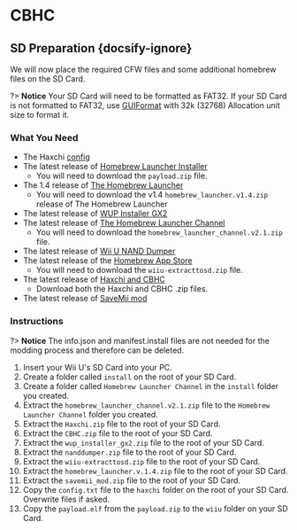 # CBHC

## SD Preparation {docsify-ignore}

We will now place the required CFW files and some additional homebrew files on the SD Card.

?> **Notice** Your SD Card will need to be formatted as FAT32. If your SD Card is not formatted to FAT32, use [GUIFormat](http://www.ridgecrop.demon.co.uk/index.htm?guiformat.htm) with 32k (32768) Allocation unit size to format it.

### What You Need

- The Haxchi <a href="docs/files/config.txt" download>config</a>
- The latest release of [Homebrew Launcher Installer](https://github.com/wiiu-env/homebrew_launcher_installer/releases/latest)
  - You will need to download the `payload.zip` file.
- The 1.4 release of [The Homebrew Launcher](https://github.com/dimok789/homebrew_launcher/releases/tag/1.4)
  - You will need to download the v1.4 `homebrew_launcher.v1.4.zip` release of The Homebrew Launcher
- The latest release of [WUP Installer GX2](http://wiiubru.com/appstore/zips/wup_installer_gx2.zip)
- The latest release of [The Homebrew Launcher Channel](https://github.com/dimok789/homebrew_launcher/releases/latest)
  - You will need to download the `homebrew_launcher_channel.v2.1.zip` file.
- The latest release of [Wii U NAND Dumper](https://github.com/koolkdev/wiiu-nanddumper/releases/latest)
- The latest release of the [Homebrew App Store](https://github.com/vgmoose/hbas/releases/latest)
  - You will need to download the `wiiu-extracttosd.zip` file.
- The latest release of [Haxchi and CBHC](https://github.com/FIX94/haxchi/releases/latest)
  - Download both the Haxchi and CBHC .zip files.
- The latest release of <a href="docs/files/savemii_mod.zip" download>SaveMii mod</a>

### Instructions

?> **Notice** The info.json and manifest.install files are not needed for the modding process and therefore can be deleted.

1. Insert your Wii U's SD Card into your PC.
1. Create a folder called `install` on the root of your SD Card.
1. Create a folder called `Homebrew Launcher Channel` in the `install` folder you created.
1. Extract the `homebrew_launcher_channel.v2.1.zip` file to the `Homebrew Launcher Channel` folder you created.
1. Extract the `Haxchi.zip` file to the root of your SD Card.
1. Extract the `CBHC.zip` file to the root of your SD Card.
1. Extract the `wup_installer_gx2.zip` file to the root of your SD Card.
1. Extract the `nanddumper.zip` file to the root of your SD Card.
1. Extract the `wiiu-extracttosd.zip` file to the root of your SD Card.
1. Extract the `homebrew_launcher.v.1.4.zip` file to the root of your SD Card.
1. Extract the `savemii_mod.zip` file to the root of your SD Card.
1. Copy the `config.txt` file to the `haxchi` folder on the root of your SD Card. Overwrite files if asked.
1. Copy the `payload.elf` from the `payload.zip` to the `wiiu` folder on your SD Card.